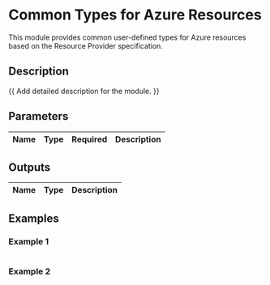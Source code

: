 # Common Types for Azure Resources

This module provides common user-defined types for Azure resources based on the Resource Provider specification.

## Description

{{ Add detailed description for the module. }}

## Parameters

| Name | Type | Required | Description |
| :--- | :--: | :------: | :---------- |

## Outputs

| Name | Type | Description |
| :--- | :--: | :---------- |

## Examples

### Example 1

```bicep
```

### Example 2

```bicep
```